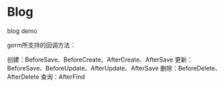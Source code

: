 # Blog
blog demo


gorm所支持的回调方法：

创建：BeforeSave、BeforeCreate、AfterCreate、AfterSave
更新：BeforeSave、BeforeUpdate、AfterUpdate、AfterSave
删除：BeforeDelete、AfterDelete
查询：AfterFind